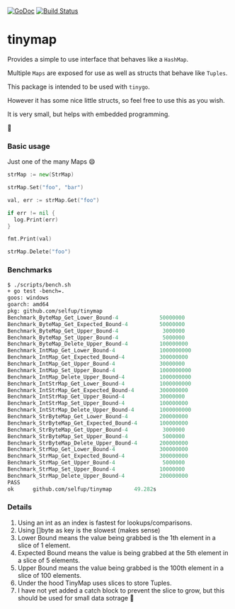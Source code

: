 [![GoDoc](https://godoc.org/github.com/selfup/tinymap?status.svg)](https://godoc.org/github.com/selfup/tinymap)
[![Build Status](https://travis-ci.org/selfup/tinymap.svg?branch=master)](https://travis-ci.org/selfup/tinymap)

# tinymap

Provides a simple to use interface that behaves like a `HashMap`.

Multiple `Maps` are exposed for use as well as structs that behave like `Tuples`.

This package is intended to be used with `tinygo`.

However it has some nice little structs, so feel free to use this as you wish.

It is very small, but helps with embedded programming.

:tada:

### Basic usage

Just one of the many Maps :smile:

```go
strMap := new(StrMap)

strMap.Set("foo", "bar")

val, err := strMap.Get("foo")

if err != nil {
  log.Print(err)
}

fmt.Print(val)

strMap.Delete("foo")
```

### Benchmarks

```ocaml
$ ./scripts/bench.sh
+ go test -bench=.
goos: windows
goarch: amd64
pkg: github.com/selfup/tinymap
Benchmark_ByteMap_Get_Lower_Bound-4             50000000                25.7 ns/op
Benchmark_ByteMap_Get_Expected_Bound-4          50000000                29.3 ns/op
Benchmark_ByteMap_Get_Upper_Bound-4              3000000               530 ns/op
Benchmark_ByteMap_Set_Upper_Bound-4              5000000               302 ns/op
Benchmark_ByteMap_Delete_Upper_Bound-4          100000000               11.7 ns/op
Benchmark_IntMap_Get_Lower_Bound-4              1000000000               2.51 ns/op
Benchmark_IntMap_Get_Expected_Bound-4           300000000                4.19 ns/op
Benchmark_IntMap_Get_Upper_Bound-4              30000000                45.3 ns/op
Benchmark_IntMap_Set_Upper_Bound-4              1000000000               2.84 ns/op
Benchmark_IntMap_Delete_Upper_Bound-4           1000000000               2.09 ns/op
Benchmark_IntStrMap_Get_Lower_Bound-4           1000000000               2.69 ns/op
Benchmark_IntStrMap_Get_Expected_Bound-4        300000000                4.84 ns/op
Benchmark_IntStrMap_Get_Upper_Bound-4           30000000                55.8 ns/op
Benchmark_IntStrMap_Set_Upper_Bound-4           100000000               20.1 ns/op
Benchmark_IntStrMap_Delete_Upper_Bound-4        1000000000               2.07 ns/op
Benchmark_StrByteMap_Get_Lower_Bound-4          200000000                6.91 ns/op
Benchmark_StrByteMap_Get_Expected_Bound-4       100000000               14.8 ns/op
Benchmark_StrByteMap_Get_Upper_Bound-4           3000000               444 ns/op
Benchmark_StrByteMap_Set_Upper_Bound-4           5000000               253 ns/op
Benchmark_StrByteMap_Delete_Upper_Bound-4       200000000                6.45 ns/op
Benchmark_StrMap_Get_Lower_Bound-4              300000000                4.86 ns/op
Benchmark_StrMap_Get_Expected_Bound-4           300000000                4.95 ns/op
Benchmark_StrMap_Get_Upper_Bound-4               5000000               325 ns/op
Benchmark_StrMap_Set_Upper_Bound-4              10000000               196 ns/op
Benchmark_StrMap_Delete_Upper_Bound-4           200000000                6.33 ns/op
PASS
ok      github.com/selfup/tinymap       49.282s
```

### Details

1. Using an int as an index is fastest for lookups/comparisons.
1. Using []byte as key is the slowest (makes sense)
1. Lower Bound means the value being grabbed is the 1th element in a slice of 1 element.
1. Expected Bound means the value is being grabbed at the 5th element in a slice of 5 elements.
1. Upper Bound means the value being grabbed is the 100th element in a slice of 100 elements.
1. Under the hood TinyMap uses slices to store Tuples.
1. I have not yet added a catch block to prevent the slice to grow, but this should be used for small data sotrage :pray:
